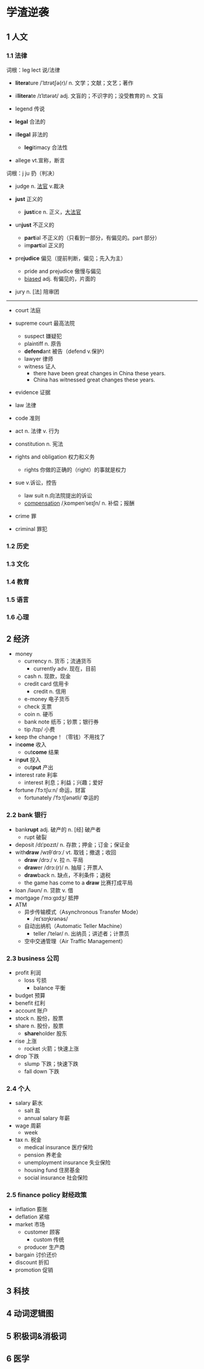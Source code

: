 # 学渣逆袭

## 1 人文

### 1.1 法律

词根：leg lect 说/法律

- **litera**ture /ˈlɪtrətʃə(r)/ n. 文学；文献；文艺；著作

- il**litera**te /ɪˈlɪtərət/ adj. 文盲的；不识字的；没受教育的 n. 文盲

- legend 传说

- **legal** 合法的

- il**legal** 非法的
  - **leg**itimacy 合法性
- allege vt.宣称，断言

词根：j ju 扔（判决）

- judge n. [法官]() v.裁决
- **just** 正义的
  - **just**ice n. 正义，[大法官]()
- un**just** 不正义的 
  - **part**ial 不正义的（只看到一部分，有偏见的。part 部分）
  - im**part**ial 正义的

- pre**judice** 偏见（提前判断，偏见；先入为主）
  - pride and prejudice 傲慢与偏见
  - [biased]() adj. 有偏见的，片面的

- jury n. [法] 陪审团

---

- court 法庭
- supreme court 最高法院
  - suspect 嫌疑犯
  - plaintiff n. 原告
  - **defend**ant 被告（defend v.保护）
  - lawyer 律师
  - witness 证人
    - there have been great changes in China these years.
    - China has witnessed great changes these years.

- evidence 证据
- law 法律
- code 准则
- act n. 法律 v. 行为
- constitution n. 宪法
- rights and obligation 权力和义务
  - rights 你做的正确的（right）的事就是权力
- sue v.诉讼，控告
  - law suit n.向法院提出的诉讼
  - [compensation]() /ˌkɒmpenˈseɪʃn/ n. 补偿；报酬
- crime 罪
- criminal 罪犯

### 1.2 历史

### 1.3 文化

### 1.4 教育

### 1.5 语言

### 1.6 心理

## 2 经济

- money
  - currency n. 货币；流通货币
    - currently adv. 现在，目前
  - cash n. 现款，现金
  - credit card 信用卡
    - credit n. 信用
  - e-money 电子货币
  - check 支票
  - coin n. 硬币
  - bank note 纸币；钞票；银行券
  - tip /tɪp/ 小费
- keep the change！（零钱）不用找了
- in**come** 收入
  - out**come** 结果
- in**put** 投入
  - out**put** 产出 
- interest rate 利率
  - interest 利息；利益；兴趣；爱好
- fortune /ˈfɔːtʃuːn/ 命运，财富
  - fortunately /ˈfɔːtʃənətli/ 幸运的

### 2.2 bank 银行

- bank**rupt** adj. 破产的 n. [经] 破产者
  - rupt 破裂
- deposit /dɪˈpɒzɪt/ n. 存款；押金；订金；保证金
- with**draw** /wɪθˈdrɔː/ vt. 取钱；撤退；收回
  - **draw** /drɔː/ v. 拉 n. 平局
  - **draw**er /drɔ:(r)/ n. 抽屉；开票人
  - **draw**back n. 缺点，不利条件；退税
  - the game has come to a **draw** 比赛打成平局
- loan /ləʊn/ n. 贷款 v. 借
- mortgage /ˈmɔːɡɪdʒ/ 抵押
- ATM
  - 异步传输模式（Asynchronous Transfer Mode）
    - /eɪˈsɪŋkrənəs/
  - 自动出纳机（Automatic Teller Machine）
    - teller /ˈtelər/ n. 出纳员；讲述者；计票员
  - 空中交通管理（Air Traffic Management）

### 2.3 business 公司

- profit 利润
  - loss 亏损
    - balance 平衡
- budget 预算
- benefit 红利
- account 账户
- stock n. 股份，股票
- share n. 股份，股票
  - **share**holder 股东
- rise 上涨
  - rocket 火箭；快速上涨
- drop 下跌
  - slump 下跌；快速下跌
  - fall down 下跌

### 2.4 个人

- salary 薪水
  - salt 盐
  - annual salary 年薪
- wage 周薪
  - week
- tax n. 税金
  - medical insurance 医疗保险
  - pension 养老金
  - unemployment insurance 失业保险
  - housing fund 住房基金
  - social insurance 社会保险

### 2.5 finance policy 财经政策

- inflation 膨胀
- deflation 紧缩
- market 市场
  - customer 顾客
    - custom 传统
  - producer 生产商
- bargain 讨价还价
- discount 折扣
- promotion 促销

## 3 科技

## 4 动词逻辑图

## 5 积极词&消极词

## 6 医学
